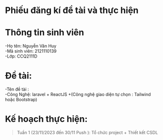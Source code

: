 # Phiếu đăng kí đề tài và thực hiện
# Thông tin sinh viên
-Họ tên: Nguyễn Văn Huy  
-Mã sinh viên: 2121110139  
-Lớp: CCQ2111D  
# Đề tài:
-Tên đề tài :  
-Công Nghệ: laravel + ReactJS +(Công nghệ giao diện tự chọn : Tailwind hoặc Bootstrap)  
# Kế hoạch thực hiện:
> Tuần 1 (23/11/2023 đến 30/11 Push ): Tổ chức project + Thiết kết CSDL
